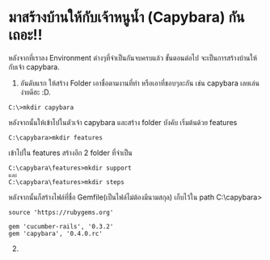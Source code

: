 # มาสร้างบ้านให้กับเจ้าหนูน้ำ (Capybara) กันเถอะ!!

หลังจากที่เราลง Environment ต่างๆที่จำเป็นกันจบครบแล้ว ขั้นตอนต่อไป จะเป็นการสร้างบ้านให้กับเจ้า capybara.

1. อันดับแรก ให้สร้าง Folder เอาชื่อตามงานที่ทำ หรือเอาที่ชอบๆละกัน เช่น capybara เลยเล่นง่ายดีฮะ :D.

```
C:\>mkdir capybara
```

หลังจากนั้นให้เข้าไปในตัวเจ้า capybara และสร้าง folder บังคับ เริ่มต้นด้วย features

```
C:\capybara>mkdir features
```

เข้าไปใน features สร้างอีก 2 folder ที่จำเป็น

```
C:\capybara\features>mkdir support
และ
C:\capybara\features>mkdir steps
```

หลังจากนั้นก็สร้างไฟล์ที่ชื่อ Gemfile(เป็นไฟล์ไม่ต้องมีนามสกุล) เก็บไว้ใน path C:\capybara>

```gem
source 'https://rubygems.org'

gem 'cucumber-rails', '0.3.2'
gem 'capybara', '0.4.0.rc'
```



2. 
